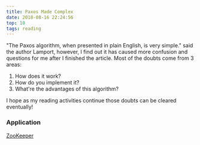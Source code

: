 ```yaml
---
title: Paxos Made Complex
date: 2018-08-16 22:24:56
top: 10
tags: reading
---
```


"The Paxos algorithm, when presented in plain English, is very simple." said the author Lamport, however, I find out it has caused more confusion and questions for me after I finished the article. Most of the doubts come from 3 areas:

1. How does it work?
2. How do you implement it?
3. What're the advantages of this algorithm?

I hope as my reading activities continue those doubts can be cleared eventually! 



### Application

[ZooKeeper](http://zookeeper.apache.org/)

